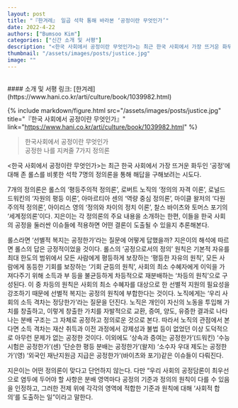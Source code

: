 ```yaml
---
layout: post
title: "『한겨레』 일곱 석학 통해 바라본 ‘공정이란 무엇인가’"
date: 2022-4-22
authors: ["Bumsoo Kim"]
categories: ["신간 소개 및 서평"]
description: "<한국 사회에서 공정이란 무엇인가>는 최근 한국 사회에서 가장 뜨거운 화두인 ‘공정’에 대해 존 롤스를 비롯한 석학 7명의 정의론을 통해 해답을 구해보려는 시도다."
thumbnail: "/assets/images/posts/justice.jpg"
image: ""
---
```


<br>
#### 소개 및 서평 링크: [한겨레](https://www.hani.co.kr/arti/culture/book/1039982.html)

{% include markdown/figure.html src="/assets/images/posts/justice.jpg" title="『한국 사회에서 공정이란 무엇인가』" link="https://www.hani.co.kr/arti/culture/book/1039982.html" %}

> 한국사회에서 공정이란 무엇인가 <br> 공정한 나를 지켜줄 7가지 정의론

&lt;한국 사회에서 공정이란 무엇인가&gt;는 최근 한국 사회에서 가장 뜨거운 화두인 ‘공정’에 대해 존 롤스를 비롯한 석학 7명의 정의론을 통해 해답을 구해보려는 시도다.

7개의 정의론은 롤스의 ‘평등주의적 정의론’, 로버트 노직의 ‘정의의 자격 이론’, 로널드 드워킨의 ‘자원의 평등 이론’, 아마르티아 센의 ‘역량 중심 정의론’, 마이클 왈저의 ‘다원주의적 정의론’, 아이리스 영의 ‘정의와 차이의 정치 이론’, 찰스 바이츠와 토머스 포기의 ‘세계정의론’이다. 지은이는 각 정의론의 주요 내용을 소개하는 한편, 이들을 한국 사회의 공정을 둘러싼 이슈들에 적용하면 어떤 결론이 도출될 수 있을지 추론해본다.

롤스라면 ‘선별적 복지는 공정한가’라는 질문에 어떻게 답했을까? 지은이의 해석에 따르면 롤스의 답은 긍정적이었을 것이다. 롤스의 ‘공정으로서의 정의’ 원칙은 기본적 자유를 최대 한도의 범위에서 모든 사람에게 평등하게 보장하는 ‘평등한 자유의 원칙’, 모든 사람에게 동등한 기회를 보장하는 ‘기회 균등의 원칙’, 사회의 최소 수혜자에게 이익을 가져다주기 위해 소득과 부 등을 불균등하게 차등적으로 재분배하는 ‘차등의 원칙’으로 구성된다. 이 중 차등의 원칙은 사회의 최소 수혜자를 대상으로 한 선별적 지원의 필요성을 강조하기 때문에 선별적 복지는 공정의 원칙에 부합한다는 것이다. 노직에게는 ‘우리 사회의 소득 격차는 정당한가’라는 질문을 던진다. 노직은 개인이 자신의 노동을 투입해 가치를 창출하고, 이렇게 창출한 가치를 자발적으로 교환, 증여, 양도, 유증한 결과로 나타나는 분배 구조는 그 자체로 공정하고 정의로운 것으로 본다. 따라서 노직의 관점에서 본다면 소득 격차는 재산 취득과 이전 과정에서 강제성과 불법 등이 없었던 이상 도덕적으로 아무런 문제가 없는 공정한 것이다. 이외에도 ‘상속과 증여는 공정한가’(드워킨) ‘수능 시험은 공정한가’(센) ‘단순한 평등 분배는 공정한가’(왈저) ‘소수자 우대 제도는 공정한가’(영) ‘외국인 재난지원금 지급은 공정한가’(바이츠와 포기)같은 이슈들이 다뤄진다.

지은이는 어떤 정의론이 맞다고 단언하지 않는다. 다만 “우리 사회의 공정담론이 최우선으로 염두에 두어야 할 사항은 분배 영역마다 공정의 기준과 정의의 원칙이 다를 수 있음을 인정하고, 그러한 전제 위에 각각의 영역에 적합한 기준과 원칙에 대해 ‘사회적 합의’를 도출하는 일”이라고 말한다.

<br>

